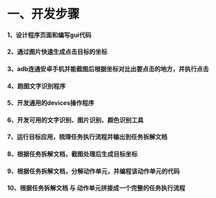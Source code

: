 ﻿# 一、开发步骤

#### 1、设计程序页面和编写gui代码
#### 2、通过图片快速生成点击目标的坐标
#### 3、adb连通安卓手机并能截图后根据坐标对比出要点击的地方，并执行点击
#### 4、跑图文字识别程序
#### 5、开发通用的devices操作程序 
#### 6、开发可用的文字识别、图片识别、颜色识别工具
#### 7、运行目标应用，梳理任务执行流程并输出到任务拆解文档
#### 8、根据任务拆解文档，截图处理后生成目标坐标
#### 9、根据任务拆解文档，分解动作单元，并编程该动作单元的代码
#### 10、根据任务拆解文档 与 动作单元拼接成一个完整的任务执行流程